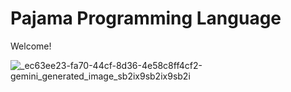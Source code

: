 # Pajama Programming Language

Welcome!

![_ec63ee23-fa70-44cf-8d36-4e58c8ff4cf2-gemini_generated_image_sb2ix9sb2ix9sb2i](https://github.com/pheen/pajama/assets/1145873/99966978-1855-48e3-9fb6-1bdd07655ce3)
